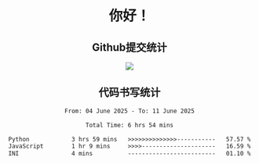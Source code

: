 <div align="center">
<h1>你好！</h1>

<h2>Github提交统计</h2>
<a href="https://github.com/ikun0014">
    <img src="https://github-readme-stats.vercel.app/api?username=ikun0014&include_all_commits=true&count_private=true&locale=cn&show_icons=true&bg_color=0,EC6C6C,FFD479,FFFC79,73FA79,73FDFF,D783FF"/>
  </a>
</div>

<div align="center">
<h2>代码书写统计</h2>
  
<!--START_SECTION:waka-->

```txt
From: 04 June 2025 - To: 11 June 2025

Total Time: 6 hrs 54 mins

Python            3 hrs 59 mins   >>>>>>>>>>>>>>-----------   57.57 %
JavaScript        1 hr 9 mins     >>>>---------------------   16.59 %
INI               4 mins          -------------------------   01.10 %
```

<!--END_SECTION:waka-->

</div>
